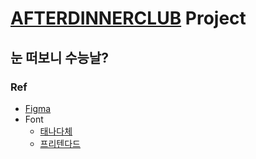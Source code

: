 # [AFTERDINNERCLUB](https://afterdinnerclub.kr/) Project

## 눈 떠보니 수능날?

### Ref

- [Figma](https://www.figma.com/design/8R35bzPzJ5oHDfVtdTbPps/2024_%EC%88%98%EB%8A%A5?node-id=0-1&t=ncwBQSe8VndqvBaN-1)
- Font
  - [태나다체](https://noonnu.cc/font_page/1042)
  - [프리텐다드](https://noonnu.cc/font_page/694)
